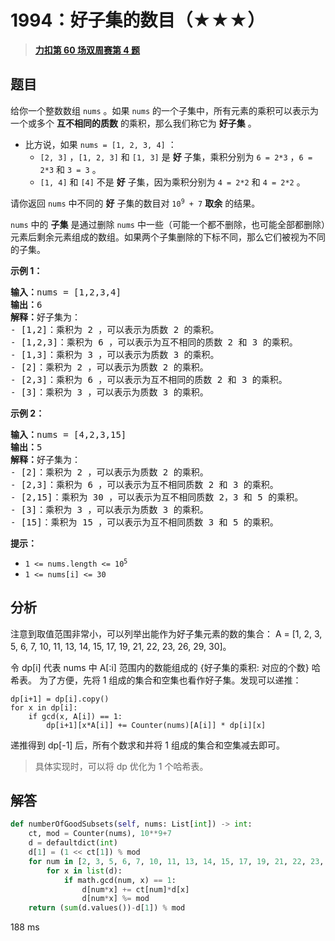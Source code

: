 # 1994：好子集的数目（★★★）


> <u>**[力扣第 60 场双周赛第 4 题](https://leetcode.cn/problems/the-number-of-good-subsets/)**</u>

## 题目

<p>给你一个整数数组 <code>nums</code> 。如果 <code>nums</code> 的一个子集中，所有元素的乘积可以表示为一个或多个 <strong>互不相同的质数</strong> 的乘积，那么我们称它为 <strong>好子集</strong> 。</p>

<ul>
<li>比方说，如果 <code>nums = [1, 2, 3, 4]</code> ：

<ul>
<li><code>[2, 3]</code> ，<code>[1, 2, 3]</code> 和 <code>[1, 3]</code> 是 <strong>好</strong> 子集，乘积分别为 <code>6 = 2*3</code> ，<code>6 = 2*3</code> 和 <code>3 = 3</code> 。</li>
<li><code>[1, 4]</code> 和 <code>[4]</code> 不是 <strong>好</strong> 子集，因为乘积分别为 <code>4 = 2*2</code> 和 <code>4 = 2*2</code> 。</li>
</ul>
</li>
</ul>

<p>请你返回 <code>nums</code> 中不同的 <strong>好</strong> 子集的数目对<em> </em><code>10<sup>9</sup> + 7</code> <strong>取余</strong> 的结果。</p>

<p><code>nums</code> 中的 <strong>子集</strong> 是通过删除 <code>nums</code> 中一些（可能一个都不删除，也可能全部都删除）元素后剩余元素组成的数组。如果两个子集删除的下标不同，那么它们被视为不同的子集。</p>



<p><strong>示例 1：</strong></p>

<pre>
<b>输入：</b>nums = [1,2,3,4]
<b>输出：</b>6
<b>解释：</b>好子集为：
- [1,2]：乘积为 2 ，可以表示为质数 2 的乘积。
- [1,2,3]：乘积为 6 ，可以表示为互不相同的质数 2 和 3 的乘积。
- [1,3]：乘积为 3 ，可以表示为质数 3 的乘积。
- [2]：乘积为 2 ，可以表示为质数 2 的乘积。
- [2,3]：乘积为 6 ，可以表示为互不相同的质数 2 和 3 的乘积。
- [3]：乘积为 3 ，可以表示为质数 3 的乘积。
</pre>

<p><strong>示例 2：</strong></p>

<pre>
<b>输入：</b>nums = [4,2,3,15]
<b>输出：</b>5
<b>解释：</b>好子集为：
- [2]：乘积为 2 ，可以表示为质数 2 的乘积。
- [2,3]：乘积为 6 ，可以表示为互不相同质数 2 和 3 的乘积。
- [2,15]：乘积为 30 ，可以表示为互不相同质数 2，3 和 5 的乘积。
- [3]：乘积为 3 ，可以表示为质数 3 的乘积。
- [15]：乘积为 15 ，可以表示为互不相同质数 3 和 5 的乘积。
</pre>



<p><strong>提示：</strong></p>

<ul>
<li><code>1 &lt;= nums.length &lt;= 10<sup>5</sup></code></li>
<li><code>1 &lt;= nums[i] &lt;= 30</code></li>
</ul>


## 分析

注意到取值范围非常小，可以列举出能作为好子集元素的数的集合： 
A = [1, 2, 3, 5, 6, 7, 10, 11, 13, 14, 15, 17, 19, 21, 22, 23, 26, 29, 30]。

令 dp[i] 代表 nums 中 A[:i] 范围内的数能组成的 {好子集的乘积: 对应的个数} 哈希表。
为了方便，先将 1 组成的集合和空集也看作好子集。发现可以递推：

    dp[i+1] = dp[i].copy()
    for x in dp[i]:
        if gcd(x, A[i]) == 1:
            dp[i+1][x*A[i]] += Counter(nums)[A[i]] * dp[i][x]

递推得到 dp[-1] 后，所有个数求和并将 1 组成的集合和空集减去即可。

> 具体实现时，可以将 dp 优化为 1 个哈希表。

## 解答

```python
def numberOfGoodSubsets(self, nums: List[int]) -> int:
    ct, mod = Counter(nums), 10**9+7
    d = defaultdict(int)
    d[1] = (1 << ct[1]) % mod
    for num in [2, 3, 5, 6, 7, 10, 11, 13, 14, 15, 17, 19, 21, 22, 23, 26, 29, 30]:
        for x in list(d):
            if math.gcd(num, x) == 1:
                d[num*x] += ct[num]*d[x]
                d[num*x] %= mod
    return (sum(d.values())-d[1]) % mod
```
188 ms

